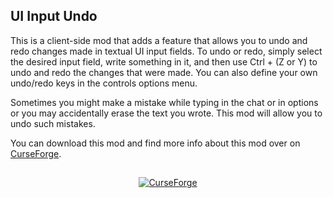 ## UI Input Undo
This is a client-side mod that adds a feature that allows you to undo and redo changes made in textual UI input fields. To undo or redo, simply select the desired input field, write something in it, and then use Ctrl + (Z or Y) to undo and redo the changes that were made. You can also define your own undo/redo keys in the controls options menu.

Sometimes you might make a mistake while typing in the chat or in options or you may accidentally erase the text you wrote. This mod will allow you to undo such mistakes.

You can download this mod and find more info about this mod over on [CurseForge](https://www.curseforge.com/minecraft/mc-mods/ui-input-undo-fabric)<!-- and on [Modrinth](https://modrinth.com/mod/ui-input-undo-fabric)-->.

##
<p align=center>
  <a href="https://www.curseforge.com/minecraft/mc-mods/ui-input-undo-fabric"><img alt="CurseForge" src="https://cf.way2muchnoise.eu/606985.svg"/></a>
  <!--<a href="https://modrinth.com/mod/ui-input-undo-fabric"><img alt="Modrinth" src="https://img.shields.io/modrinth/dt/project_id?label=Modrinth"></a>-->
</p>
